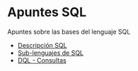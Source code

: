 # Apuntes SQL
Apuntes sobre las bases del lenguaje SQL

* [Descripción SQL](apuntessql/descripcion-sql)
* [Sub-lenguajes de SQL](apuntessql/sub-lenguajes-sql)
* [DQL - Consultas](dql-consultas)
